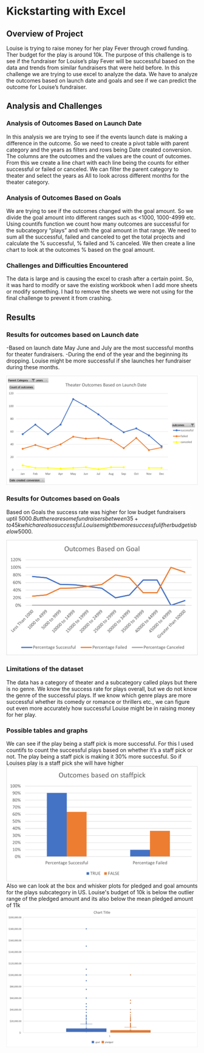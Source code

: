 # Kickstarting with Excel
## Overview of Project
Louise is trying to raise money for her play Fever through crowd funding. Ther budget for the play is around 10k. The purpose of this challenge is to see if the fundraiser for Louise’s play Fever will be successful based on the data and trends from similar fundraisers that were held before. In this challenge we are trying to use excel to analyze the data. We have to analyze the outcomes based on launch date and goals and see if we can predict the outcome for Louise’s fundraiser.

## Analysis and Challenges
### Analysis of Outcomes Based on Launch Date
In this analysis we are trying to see if the events launch date is making a difference in the outcome. So we need to create a pivot table with parent category and the years as filters and rows being Date created conversion. The columns are the outcomes and the values are the count of outcomes. From this we create a line chart with each line being the counts for either successful or failed or canceled. We can filter the parent category to theater and select the years as All to look across different months for the theater category. 

### Analysis of Outcomes Based on Goals
We are trying to see if the outcomes changed with the goal amount. So we divide the goal amount into different ranges such as <1000, 1000-4999 etc. Using countifs function we count how many outcomes are successful for the subcategory “plays” and with the goal amount in that range. We need to sum all the successful, failed and canceled to get the total projects and calculate the % successful, % failed and % canceled. We then create a line chart to look at the outcomes % based on the goal amount. 

### Challenges and Difficulties Encountered
The data is large and is causing the excel to crash after a certain point.  So, it was hard to modify or save the existing workbook when I add more sheets or modify something. I had to remove the sheets we were not using for the final challenge to prevent it from crashing. 

## Results
### Results for outcomes based on Launch date
-Based on launch date May June and July are the most successful months for theater fundraisers. 
-During the end of the year and the beginning its dropping. 
Louise might be more successful if she launches her fundraiser during these months.

![image](Theater_Outcomes_vs_Launch.png)

### Results for Outcomes based on Goals
Based on Goals the success rate was higher for low budget fundraisers uptil 5000$. But there are some fundraisers between 35+ to 45k which are also successful. Louise might be more successful if her budget is below 5000$. 

![image](Outcomes_vs_Goals.png)

### Limitations of the dataset
The data has a category of theater and a subcategory called plays but there is no genre. We know the success rate for plays overall, but we do not know the genre of the successful plays. If we know which genre plays are more successful whether its comedy or romance or thrillers etc., we can figure out even more accurately how successful Louise might be in raising money for her play.

### Possible tables and graphs 
We can see if the play being a staff pick is more successful. For this I used countifs to count the successful plays based on whether it’s a staff pick or not. The play being a staff pick is making it 30% more succesful. So if Louises play is a staff pick she will have higher 
![image](Outcomes_vs_Staffpick.png)
Also we can look at the box and whisker plots for pledged and goal amounts for the plays subcategory in US. Louise's budget of 10k is below the outlier range of the pledged amount and its also below the mean pledged amount of 11k
![image](boxandwhiskers_US_plays.png)
